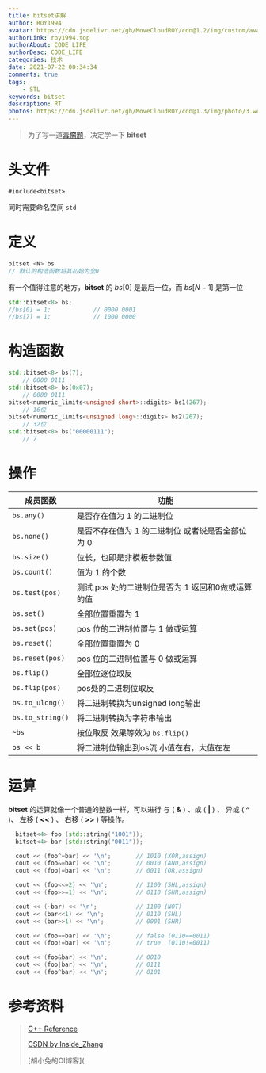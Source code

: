 ```yaml
---
title: bitset讲解
author: ROY1994
avatar: https://cdn.jsdelivr.net/gh/MoveCloudROY/cdn@1.2/img/custom/avatar.jpg
authorLink: roy1994.top
authorAbout: CODE_LIFE
authorDesc: CODE_LIFE
categories: 技术
date: 2021-07-22 00:34:34
comments: true
tags:
	- STL
keywords: bitset
description: RT
photos: https://cdn.jsdelivr.net/gh/MoveCloudROY/cdn@1.3/img/photo/3.webp
---
```


> 为了写一道[毒瘤题](https://www.luogu.org/problemnew/show/P3674)，决定学一下 **bitset**



# 头文件

 `#include<bitset>`

  同时需要命名空间 `std`

# 定义

```cpp
bitset <N> bs
// 默认的构造函数将其初始为全0
```

有一个值得注意的地方，**bitset** 的 $bs[0]$ 是最后一位，而 $bs[N-1]$ 是第一位

```cpp
std::bitset<8> bs;
//bs[0] = 1;            // 0000 0001
//bs[7] = 1;            // 1000 0000
```

# 构造函数

```cpp
std::bitset<8> bs(7);
    // 0000 0111
std::bitset<8> bs(0x07);
    // 0000 0111
bitset<numeric_limits<unsigned short>::digits> bs1(267);
    // 16位 
bitset<numeric_limits<unsigned long>::digits> bs2(267);
    // 32位
std::bitset<8> bs("00000111");
    // 7

```


# 操作

| 成员函数         | 功能                                                      |
| ---------------- | --------------------------------------------------------- |
| `bs.any()`       | 是否存在值为 1 的二进制位                                 |
| `bs.none()`      | 是否不存在值为 1 的二进制位  或者说是否全部位为 0         |
| `bs.size()`      | 位长，也即是非模板参数值                                  |
| `bs.count()`     | 值为 1 的个数                                             |
| `bs.test(pos)`   | 测试 pos 处的二进制位是否为 1         返回和0做或运算的值 |
| `bs.set()`       | 全部位置重置为 1                                          |
| `bs.set(pos)`    | pos 位的二进制位置与 1 做或运算                           |
| `bs.reset()`     | 全部位置重置为 0                                          |
| `bs.reset(pos)`  | pos 位的二进制位置与 0 做或运算                           |
| `bs.flip()`      | 全部位逐位取反                                            |
| `bs.flip(pos)`   | pos处的二进制位取反                                       |
| `bs.to_ulong()`  | 将二进制转换为unsigned long输出                           |
| `bs.to_string()` | 将二进制转换为字符串输出                                  |
| `~bs`            | 按位取反 效果等效为 `bs.flip()`                           |
| `os << b`        | 将二进制位输出到os流 小值在右，大值在左                   |


# 运算

**bitset** 的运算就像一个普通的整数一样，可以进行 与 ( **&** ) 、或 ( **|** ) 、 异或 ( **^** )、 左移 ( **<<** ) 、 右移 ( **>>** ) 等操作。

```cpp
  bitset<4> foo (std::string("1001"));
  bitset<4> bar (std::string("0011"));

  cout << (foo^=bar) << '\n';       // 1010 (XOR,assign)
  cout << (foo&=bar) << '\n';       // 0010 (AND,assign)
  cout << (foo|=bar) << '\n';       // 0011 (OR,assign)

  cout << (foo<<=2) << '\n';        // 1100 (SHL,assign)
  cout << (foo>>=1) << '\n';        // 0110 (SHR,assign)

  cout << (~bar) << '\n';           // 1100 (NOT)
  cout << (bar<<1) << '\n';         // 0110 (SHL)
  cout << (bar>>1) << '\n';         // 0001 (SHR)

  cout << (foo==bar) << '\n';       // false (0110==0011)
  cout << (foo!=bar) << '\n';       // true  (0110!=0011)

  cout << (foo&bar) << '\n';        // 0010
  cout << (foo|bar) << '\n';        // 0111
  cout << (foo^bar) << '\n';        // 0101
```

# 参考资料

> [C++ Reference](http://www.cplusplus.com/reference/bitset/bitset/)
>
> [CSDN by Inside_Zhang](https://blog.csdn.net/lanchunhui/article/details/49644373)
>
> [胡小兔的OI博客](